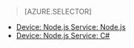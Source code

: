 > [AZURE.SELECTOR]
- [Device: Node.js Service: Node.js](/documentation/articles/iot-hub-node-node-device-management-get-started/)
- [Device: Node.js Service: C#](/documentation/articles/iot-hub-csharp-node-device-management-get-started/)

<!---HONumber=Mooncake_1212_2016-->